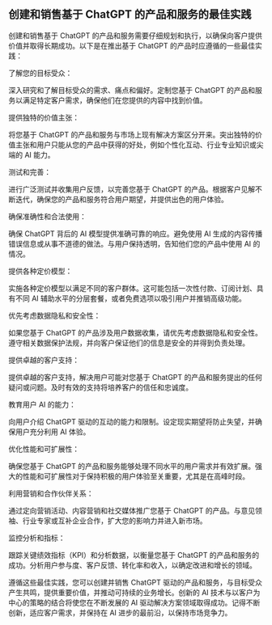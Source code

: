 ## 创建和销售基于 ChatGPT 的产品和服务的最佳实践

创建和销售基于 ChatGPT 的产品和服务需要仔细规划和执行，以确保向客户提供价值并取得长期成功。以下是在推出基于 ChatGPT 的产品时应遵循的一些最佳实践：

了解您的目标受众：

深入研究和了解目标受众的需求、痛点和偏好。定制您基于 ChatGPT 的产品和服务以满足特定客户需求，确保他们在您提供的内容中找到价值。

提供独特的价值主张：

将您基于 ChatGPT 的产品和服务与市场上现有解决方案区分开来。突出独特的价值主张和用户只能从您的产品中获得的好处，例如个性化互动、行业专业知识或尖端的 AI 能力。

测试和完善：

进行广泛测试并收集用户反馈，以完善您基于 ChatGPT 的产品。根据客户见解不断迭代，确保您的产品和服务符合用户期望，并提供出色的用户体验。

确保准确性和合法使用：

确保 ChatGPT 背后的 AI 模型提供准确可靠的响应。避免使用 AI 生成的内容传播错误信息或从事不道德的做法。与用户保持透明，告知他们您的产品中使用 AI 的情况。

提供各种定价模型：

实施各种定价模型以满足不同的客户群体。这可能包括一次性付款、订阅计划、具有不同 AI 辅助水平的分层套餐，或者免费选项以吸引用户并推销高级功能。

优先考虑数据隐私和安全性：

如果您基于 ChatGPT 的产品涉及用户数据收集，请优先考虑数据隐私和安全性。遵守相关数据保护法规，并向客户保证他们的信息是安全的并得到负责处理。

提供卓越的客户支持：

提供卓越的客户支持，解决用户可能对您基于 ChatGPT 的产品和服务提出的任何疑问或问题。及时有效的支持将培养客户的信任和忠诚度。

教育用户 AI 的能力：

向用户介绍 ChatGPT 驱动的互动的能力和限制。设定现实期望将防止失望，并确保用户充分利用 AI 体验。

优化性能和可扩展性：

确保您基于 ChatGPT 的产品和服务能够处理不同水平的用户需求并有效扩展。强大的性能和可扩展性对于保持积极的用户体验至关重要，尤其是在高峰时段。

利用营销和合作伙伴关系：

通过定向营销活动、内容营销和社交媒体推广您基于 ChatGPT 的产品。与意见领袖、行业专家或互补企业合作，扩大您的影响力并进入新市场。

监控分析和指标：

跟踪关键绩效指标（KPI）和分析数据，以衡量您基于 ChatGPT 的产品和服务的成功。分析用户参与度、客户反馈、转化率和收入，以确定改进和增长的领域。

遵循这些最佳实践，您可以创建并销售 ChatGPT 驱动的产品和服务，与目标受众产生共鸣，提供重要价值，并推动可持续的业务增长。创新的 AI 技术与以客户为中心的策略的结合将使您在不断发展的 AI 驱动解决方案领域取得成功。记得不断创新，适应客户需求，并保持在 AI 进步的最前沿，以保持市场竞争力。
